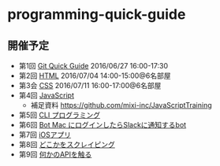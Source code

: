 # programming-quick-guide

## 開催予定

- 第1回 [Git Quick Guide](https://github.com/syokenz/programming-quick-guide/tree/master/20160627_git) 2016/06/27 16:00-17:30
- 第2回 [HTML](https://github.com/syokenz/programming-quick-guide/tree/master/20160704_html) 2016/07/04 14:00-15:00@6名部屋
- 第3会 [CSS](https://github.com/syokenz/programming-quick-guide/tree/master/20160711_css) 2016/07/11 16:00-17:00@6名部屋
- 第4回 [JavaScript](https://github.com/syokenz/programming-quick-guide/tree/master/2016xxxx_javascript)
  - 補足資料 https://github.com/mixi-inc/JavaScriptTraining
- 第5回 [CLI プログラミング]()
- 第6回 [Bot Mac にログインしたらSlackに通知するbot]()
- 第7回 [iOSアプリ]()
- 第8回 [どこかをスクレイピング]()
- 第9回 [何かのAPIを触る]()
